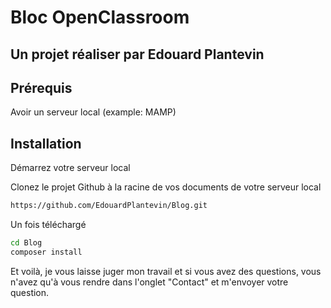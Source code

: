 # Bloc OpenClassroom
## Un projet réaliser par Edouard Plantevin 

## Prérequis

Avoir un serveur local (example: MAMP)

## Installation

Démarrez votre serveur local  

Clonez le projet Github à la racine de vos documents de votre serveur local

```sh
https://github.com/EdouardPlantevin/Blog.git
```

Un fois téléchargé

```sh
cd Blog
composer install
```

Et voilà, je vous laisse juger mon travail et si vous avez des questions, vous n'avez qu'à vous rendre dans l'onglet "Contact" et m'envoyer votre question.
